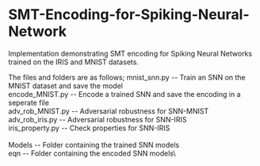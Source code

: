 # SMT-Encoding-for-Spiking-Neural-Network
Implementation demonstrating SMT encoding for Spiking Neural Networks trained on the IRIS and MNIST datasets.

The files and folders are as follows;
mnist_snn.py -- Train an SNN on the MNIST dataset and save the model\
encode_MNIST.py -- Encode a trained SNN and save the encoding in a seperate file\
adv_rob_MNIST.py -- Adversarial robustness for SNN-MNIST\
adv_rob_iris.py -- Adversarial robustness for SNN-IRIS\
iris_property.py -- Check properties for SNN-IRIS\
\
Models -- Folder containing the trained SNN models\
eqn -- Folder containing the encoded SNN models\
